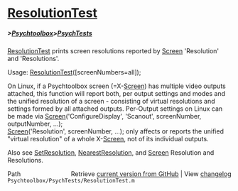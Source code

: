 # [ResolutionTest](ResolutionTest)
##### >[Psychtoolbox](Psychtoolbox)>[PsychTests](PsychTests)

[ResolutionTest](ResolutionTest) prints screen resolutions reported by [Screen](Screen) 'Resolution'  
and 'Resolutions'.  
  
Usage: [ResolutionTest](ResolutionTest)([screenNumbers=all]);  
  
On Linux, if a Psychtoolbox screen (=X-[Screen](Screen)) has multiple video outputs  
attached, this function will report both, per output settings and modes and  
the unified resolution of a screen - consisting of virtual resolutions and  
settings formed by all attached outputs. Per-Output settings on Linux can  
be made via [Screen](Screen)('ConfigureDisplay', 'Scanout', screenNumber, outputNumber, ...);  
[Screen](Screen)('Resolution', screenNumber, ...); only affects or reports the unified  
"virtual resolution" of a whole X-[Screen](Screen), not of its individual outputs.  
  
Also see [SetResolution](SetResolution), [NearestResolution](NearestResolution), and [Screen](Screen) Resolution and Resolutions.  
  




<div class="code_header" style="text-align:right;">
  <span style="float:left;">Path&nbsp;&nbsp;</span> <span class="counter">Retrieve <a href=
  "https://raw.github.com/Psychtoolbox-3/Psychtoolbox-3/beta/Psychtoolbox/PsychTests/ResolutionTest.m">current version from GitHub</a> | View <a href=
  "https://github.com/Psychtoolbox-3/Psychtoolbox-3/commits/beta/Psychtoolbox/PsychTests/ResolutionTest.m">changelog</a></span>
</div>
<div class="code">
  <code>Psychtoolbox/PsychTests/ResolutionTest.m</code>
</div>

